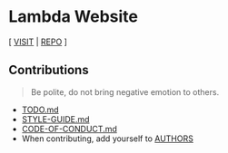 # Lambda Website

[ [VISIT](https://lambda.cicada-lang.org)
| [REPO](https://github.com/cicada-lang/lambda) ]

## Contributions

> Be polite, do not bring negative emotion to others.

- [TODO.md](TODO.md)
- [STYLE-GUIDE.md](STYLE-GUIDE.md)
- [CODE-OF-CONDUCT.md](CODE-OF-CONDUCT.md)
- When contributing, add yourself to [AUTHORS](AUTHORS)
